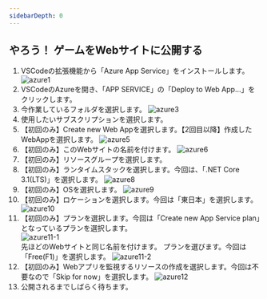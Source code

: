 ```yaml
---
sidebarDepth: 0
---
```

## やろう！ ゲームをWebサイトに公開する
1. VSCodeの拡張機能から「Azure App Service」をインストールします。
   ![azure1](/img/azure/azure1.png)
2. VSCodeのAzureを開き、「APP SERVICE」の「Deploy to Web App...」をクリックします。
3. 今作業しているフォルダを選択します。
   ![azure3](/img/azure/azure3.png)
4. 使用したいサブスクリプションを選択します。
5. 【初回のみ】Create new Web Appを選択します。【2回目以降】作成したWebAppを選択します。
   ![azure5](/img/azure/azure5.png)
6. 【初回のみ】このWebサイトの名前を付けます。
   ![azure6](/img/azure/azure6.png)
7. 【初回のみ】リソースグループを選択します。
8. 【初回のみ】ランタイムスタックを選択します。今回は、「.NET Core 3.1(LTS)」を選択します。
   ![azure8](/img/azure/azure8.png)
9. 【初回のみ】OSを選択します。
   ![azure9](/img/azure/azure9.png)
10. 【初回のみ】ロケーションを選択します。今回は「東日本」を選択します。
   ![azure10](/img/azure/azure10.png)
11. 【初回のみ】プランを選択します。今回は「Create new App Service plan」となっているプランを選択します。  
   ![azure11-1](/img/azure/azure11-1.png)  
   先ほどのWebサイトと同じ名前を付けます。
   プランを選びます。今回は「Free(F1)」を選択します。
   ![azure11-2](/img/azure/azure11-2.png)
12. 【初回のみ】Webアプリを監視するリソースの作成を選択します。今回は不要なので「Skip for now」を選択します。
   ![azure12](/img/azure/azure12.png)
13. 公開されるまでしばらく待ちます。
